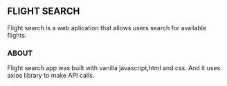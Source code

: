 ## FLIGHT SEARCH

Flight search is a web aplication that allows users search for available flights.

### ABOUT

Flight search app was built with vanilla javascript,html and css. And it uses axios library to make API calls.
